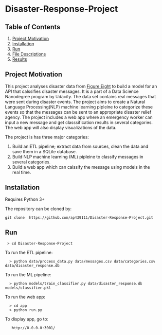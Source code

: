 # Disaster-Response-Project

## Table of Contents

1. [Project Motivation](#Project-Motivation)
2. [Installation](#Installations)
3. [Run](#Run)
4. [File Descriptions](#File-Descriptions)
5. [Results](#Results) 

## Project Motivation

This project analyses disaster data from [Figure Eight](https://appen.com/) to build a model for an API that calssifies disaster messages. It is a part of a Data Science Nanodegree program by Udacity. The data set contains real messages that were sent during disaster events. The project aims to create a Natural Language Processing(NLP) machine learning pipleine to categorize these events so that the messages can be sent to an appropriate disaster relief agency. The project includes a web app where an emergency worker can input a new message and get classsification results in several categories. The web app will also display visualizations of the data.

The project is has three major categories:

  1. Build an ETL pipeline; extract data from sources, clean the data and save them in a SQLite database.
  2. Build NLP machine learning (ML) pipleine to classify messages in several categories.
  3. Build a web app which can calssify the message using models in the real time.
  
## Installation  

  Requires Python 3+
  
  The repository can be cloned by: 
  
    git clone  https://github.com/ap439111/Disaster-Response-Project.git
    
  
## Run

     > cd Disaster-Response-Project
     
  To run the ETL pipeline:
  
      > python data/process_data.py data/messages.csv data/categories.csv data/disaster_response.db
      
  To run the ML pipeline:
  
      > python models/train_classifier.py data/disaster_response.db models/classifier.pkl
      
  To run the web app:
  
      > cd app
      > python run.py
      
  To display app, go to:
  
       http://0.0.0.0:3001/
     
  
  




